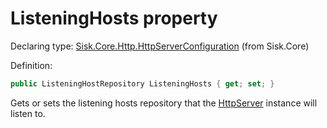 <!--

Copyrights 2023 Sisk Framework - CypherPotato
Published under MIT license

!!! DO NOT EDIT THIS FILE !!!
This file was generated by a tool in the Sisk package. To edit the information in this documentation,
edit the XML documentation present in the Sisk source code.

-->


# ListeningHosts property

Declaring type: [Sisk.Core.Http.HttpServerConfiguration](/spec/Sisk.Core.Http.HttpServerConfiguration.md) (from Sisk.Core)


Definition:

```cs
public ListeningHostRepository ListeningHosts { get; set; }
```

Gets or sets the listening hosts repository that the <a href="/spec/Sisk.Core.Http.HttpServer.md">HttpServer</a> instance will listen to.

